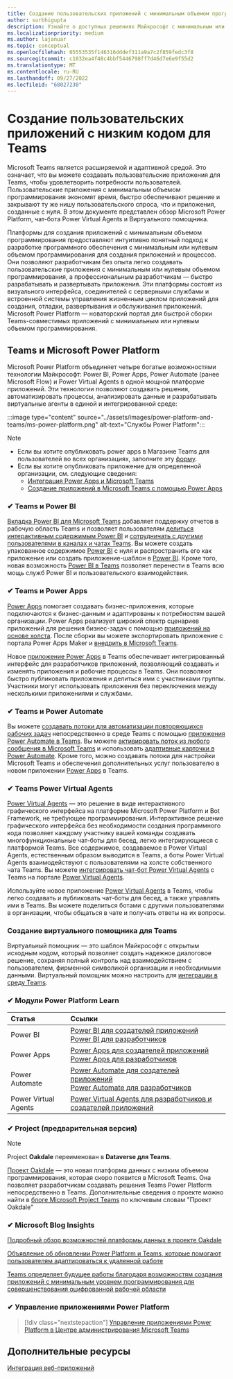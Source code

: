 ```yaml
---
title: Создание пользовательских приложений с минимальным объемом программирования для Microsoft Teams
author: surbhigupta
description: Узнайте о доступных решениях Майкрософт с минимальным или нулевым объемом программирования на основе Teams для Microsoft Power Platform.
ms.localizationpriority: medium
ms.author: lajanuar
ms.topic: conceptual
ms.openlocfilehash: 05553535f146316dddef311a9a7c2f859fedc3f8
ms.sourcegitcommit: c1032ea4f48c4bbf5446798ff7d46d7e6e9f55d2
ms.translationtype: MT
ms.contentlocale: ru-RU
ms.lasthandoff: 09/27/2022
ms.locfileid: "68027230"
---
```

# <a name="create-low-code-custom-apps-for-teams"></a>Создание пользовательских приложений с низким кодом для Teams

Microsoft Teams является расширяемой и адаптивной средой. Это означает, что вы можете создавать пользовательские приложения для Teams, чтобы удовлетворить потребности пользователей. Пользовательские приложения с минимальным объемом программирования экономят время, быстро обеспечивают решение и закрывают ту же нишу пользовательского спроса, что и приложения, созданные с нуля. В этом документе представлен обзор Microsoft Power Platform, чат-бота Power Virtual Agents и Виртуального помощника.

Платформы для создания приложений с минимальным объемом программирования предоставляют интуитивно понятный подход к разработке программного обеспечения с минимальным или нулевым объемом программирования для создания приложений и процессов. Они позволяют разработчикам без опыта легко создавать пользовательские приложения с минимальным или нулевым объемом программирования, а профессиональным разработчикам — быстро разрабатывать и развертывать приложения. Эти платформы состоят из визуального интерфейса, соединителей с серверными службами и встроенной системы управления жизненным циклом приложений для создания, отладки, развертывания и обслуживания приложений. Microsoft Power Platform — новаторский портал для быстрой сборки Teams-совместимых приложений с минимальным или нулевым объемом программирования.

## <a name="teams-and-microsoft-power-platform"></a>Teams и Microsoft Power Platform

Microsoft Power Platform объединяет четыре богатые возможностями технологии Майкрософт: Power BI, Power Apps, Power Automate (ранее Microsoft Flow) и Power Virtual Agents в одной мощной платформе приложений. Эти технологии позволяют создавать решения, автоматизировать процессы, анализировать данные и разрабатывать виртуальные агенты в единой и интегрированной среде:

:::image type="content" source="../assets/images/power-platform-and-teams/ms-power-platform.png" alt-text="Службы Power Platform":::

> [!NOTE]
>
> - Если вы хотите опубликовать power apps в Магазине Teams для пользователей во всех организациях, заполните эту [форму](https://go.microsoft.com/fwlink/?linkid=2204468).
> - Если вы хотите опубликовать приложение для определенной организации, см. следующие сведения:
>   - [Интеграция Power Apps и Microsoft Teams](/power-apps/teams/overview)
>   - [Создание приложений в Microsoft Teams с помощью Power Apps](/power-apps/teams/create-apps-overview)

### <a name="-teams-and-power-bi"></a>✔ Teams и Power BI

[Вкладка Power BI для Microsoft Teams](https://powerbi.microsoft.com/blog/announcing-new-power-bi-tab-for-microsoft-teams/) добавляет поддержку отчетов в рабочую область Teams и позволяет пользователям [делиться интерактивным содержимым Power BI](/power-bi/collaborate-share/service-embed-report-microsoft-teams) и [сотрудничать с другими пользователями в каналах и чатах Teams](/power-bi/collaborate-share/service-collaborate-microsoft-teams). Вы можете создать упакованное содержимое [Power BI](/power-bi/collaborate-share/service-create-distribute-apps) с нуля и распространить его как приложение или создать приложение-шаблон в [Power BI](/power-bi/connect-data/service-template-apps-create). Кроме того, новая возможность [Power BI в Teams](https://go.microsoft.com/fwlink/?linkid=2143643) позволяет перенести в Teams всю мощь служб Power BI и пользовательского взаимодействия.

### <a name="-teams-and-power-apps"></a>✔ Teams и Power Apps

[Power Apps](/powerapps/powerapps-overview) помогает создавать бизнес-приложения, которые подключаются к бизнес-данным и адаптированы к потребностям вашей организации.  Power Apps реализует широкий спектр сценариев приложений для решения бизнес-задач с помощью [приложений на основе холста](/powerapps/maker/#canvas-apps). После сборки вы можете экспортировать приложение с портала Power Apps Maker и [внедрить в Microsoft Teams](/power-platform/admin/embed-app-teams).

Новое [приложение Power Apps](https://go.microsoft.com/fwlink/?linkid=2143374) в Teams обеспечивает интегрированный интерфейс для разработчиков приложений, позволяющий создавать и изменять приложения и рабочие процессы в Teams. Они позволяют быстро публиковать приложения и делиться ими с участниками группы. Участники могут использовать приложения без переключения между несколькими приложениями и службами.

### <a name="-teams-and-power-automate"></a>✔ Teams и Power Automate

Вы можете [создавать потоки для автоматизации повторяющихся рабочих задач](https://flow.microsoft.com/connectors/shared_teams/microsoft-teams/) непосредственно в среде Teams с помощью [приложения Power Automate в Teams](/power-automate/teams/install-teams-app). Вы можете [активировать поток из любого сообщения в Microsoft Teams](/power-automate/trigger-flow-teams-message) и использовать [адаптивные карточки в Power Automate](/power-automate/create-adaptive-cards). Кроме того, можно создавать потоки для настройки Microsoft Teams и обеспечения дополнительных услуг пользователю в новом приложении [Power Apps](https://go.microsoft.com/fwlink/?linkid=2143539) в Teams.

### <a name="-teams-and-power-virtual-agents"></a>✔ Teams Power Virtual Agents

[Power Virtual Agents](/power-virtual-agents/fundamentals-what-is-power-virtual-agents) — это решение в виде интерактивного графического интерфейса на платформе Microsoft Power Platform и Bot Framework, не требующее программирования. Интерактивное решение графического интерфейса без необходимости создания программного кода позволяет каждому участнику вашей команды создавать многофункциональные чат-боты для бесед, легко интегрирующиеся с платформой Teams. Все содержимое, создаваемое в Power Virtual Agents, естественным образом выводится в Teams, а боты Power Virtual Agents взаимодействуют с пользователями на холсте собственного чата Teams. Вы можете [интегрировать чат-бот Power Virtual Agents](/power-virtual-agents/publication-add-bot-to-microsoft-teams) с Teams на портале [Power Virtual Agents](https://powervirtualagents.microsoft.com).

Используйте новое приложение [Power Virtual Agents](https://aka.ms/pva-teams-docs) в Teams, чтобы легко создавать и публиковать чат-боты для бесед, а также управлять ими в Teams. Вы можете поделиться ботами с другими пользователями в организации, чтобы общаться в чате и получать ответы на их вопросы.

### <a name="-virtual-assistant-for-teams"></a>Создание виртуального помощника для Teams

Виртуальный помощник — это шаблон Майкрософт с открытым исходным кодом, который позволяет создать надежное диалоговое решение, сохраняя полный контроль над взаимодействием с пользователем, фирменной символикой организации и необходимыми данными. Виртуальный помощник можно настроить для [интеграции в среду Teams](https://microsoft.github.io/botframework-solutions/clients-and-channels/tutorials/enable-teams/1-intro).

### <a name="-power-platform-learn-modules"></a>✔ Модули Power Platform Learn

|  Статья  |  Ссылки  |
|:---------|:----------------------|
|Power BI|[Power BI для создателей приложений](/training/browse/?expanded=power-platform&products=power-bi&roles=maker)</br>[Power BI для разработчиков](/training/browse/?expanded=power-platform&products=power-bi&roles=developer)|
|Power Apps|[Power Apps для создателей приложений](/training/browse/?products=power-apps&roles=maker)</br>[Power Apps для разработчиков](/training/browse/?products=power-apps)|
|Power Automate|[Power Automate для создателей приложений](/training/browse/?expanded=power-platform&products=power-automate&roles=maker)</br>[Power Automate для разработчиков](/training/browse/?expanded=power-platform&products=power-automate&roles=developer)|
|Power Virtual Agents|[Power Virtual Agents для разработчиков и создателей приложений](/training/browse/?products=power-virtual-agents&expanded=power-platform&roles=maker)|

### <a name="-project-oakdale-preview"></a>✔ Project (предварительная версия)

> [!NOTE]
> Project **Oakdale** переименован в **Dataverse для Teams**.

[Проект Oakdale](https://techcommunity.microsoft.com/t5/microsoft-teams-blog/teams-is-shaping-the-future-of-work-with-low-code-features-to/ba-p/1507180
) — это новая платформа данных с низким объемом программирования, которая скоро появится в Microsoft Teams. Она позволяет разработчикам создавать решения Teams Power Platform непосредственно в Teams. Дополнительные сведения о проекте можно найти в [блоге Microsoft Project Teams](https://powerapps.microsoft.com/blog/introducing-project-oakdale-a-new-low-code-data-platform-for-microsoft-teams) по ключевым словам "Проект Oakdale"

### <a name="-microsoft-blog-insights"></a>✔ Microsoft Blog Insights

[Подробный обзор возможностей платформы данных в проекте Oakdale](https://powerapps.microsoft.com/blog/a-closer-look-at-data-platform-capabilities-in-project-oakdale/)

[Объявление об обновлении Power Platform и Teams, которые помогают пользователям адаптироваться к удаленной работе](https://cloudblogs.microsoft.com/powerplatform/2020/05/19/announcing-power-platform-and-teams-updates-to-help-customers-adapt-to-remote-work/)

[Teams определяет будущее работы благодаря возможностям создания приложений с минимальным уровнем программирования для совершенствования оцифрованной рабочей области](https://techcommunity.microsoft.com/t5/microsoft-teams-blog/teams-is-shaping-the-future-of-work-with-low-code-features-to/ba-p/1507180)

### <a name="-managing-power-platform-apps"></a>✔ Управление приложениями Power Platform

> [!div class="nextstepaction"]
> [Управление приложениями Power Platform в Центре администрирования Microsoft Teams](/microsoftteams/manage-power-platform-apps)

## <a name="see-also"></a>Дополнительные ресурсы

[Интеграция веб-приложений](~/samples/integrate-web-apps-overview.md)
